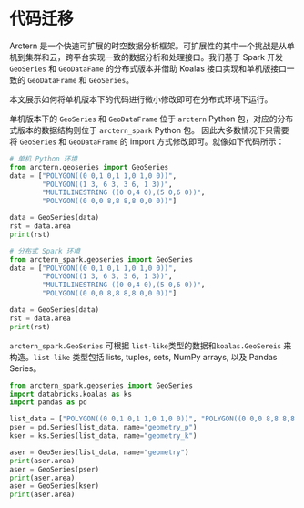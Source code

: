 # 代码迁移

Arctern 是一个快速可扩展的时空数据分析框架。可扩展性的其中一个挑战是从单机到集群和云，跨平台实现一致的数据分析和处理接口。我们基于 Spark 开发 `GeoSeries` 和 `GeoDataFame` 的分布式版本并借助 Koalas 接口实现和单机版接口一致的 `GeoDataFrame` 和 `GeoSeries`。

本文展示如何将单机版本下的代码进行微小修改即可在分布式环境下运行。

单机版本下的 `GeoSeries` 和 `GeoDataFrame` 位于 `arctern` Python 包，对应的分布式版本的数据结构则位于 `arctern_spark` Python 包。
因此大多数情况下只需要将 `GeoSeries` 和 `GeoDataFrame` 的 import 方式修改即可。就像如下代码所示：

```python
# 单机 Python 环境
from arctern.geoseries import GeoSeries
data = ["POLYGON((0 0,1 0,1 1,0 1,0 0))",
        "POLYGON((1 3, 6 3, 3 6, 1 3))",
        "MULTILINESTRING ((0 0,4 0),(5 0,6 0))",
        "POLYGON((0 0,0 8,8 8,8 0,0 0))"]

data = GeoSeries(data)
rst = data.area
print(rst)
```

```python
# 分布式 Spark 环境
from arctern_spark.geoseries import GeoSeries
data = ["POLYGON((0 0,1 0,1 1,0 1,0 0))",
        "POLYGON((1 3, 6 3, 3 6, 1 3))",
        "MULTILINESTRING ((0 0,4 0),(5 0,6 0))",
        "POLYGON((0 0,0 8,8 8,8 0,0 0))"]

data = GeoSeries(data)
rst = data.area
print(rst)
```

`arctern_spark.GeoSeries` 可根据 `list-like`类型的数据和`koalas.GeoSereis` 来构造。`list-like` 类型包括 lists, tuples, sets, NumPy arrays, 以及 Pandas Series。

```python
from arctern_spark.geoseries import GeoSeries
import databricks.koalas as ks
import pandas as pd

list_data = ["POLYGON((0 0,1 0,1 1,0 1,0 0))", "POLYGON((0 0,0 8,8 8,8 0,0 0))"]
pser = pd.Series(list_data, name="geometry_p")
kser = ks.Series(list_data, name="geometry_k")

aser = GeoSeries(list_data, name="geometry")
print(aser.area)
aser = GeoSeries(pser)
print(aser.area)
aser = GeoSeries(kser)
print(aser.area)
```

